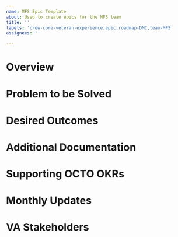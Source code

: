```yaml
---
name: MFS Epic Template
about: Used to create epics for the MFS team
title: ''
labels: 'crew-core-veteran-experience,epic,roadmap-DMC,team-MFS'
assignees: ''

---
```


# Overview

# Problem to be Solved

# Desired Outcomes

# Additional Documentation

# Supporting OCTO OKRs

# Monthly Updates

# VA Stakeholders
